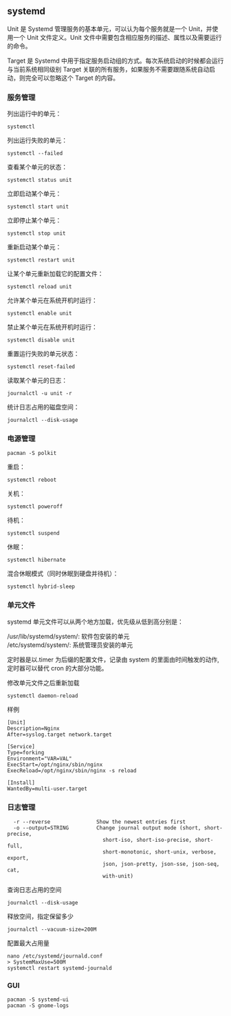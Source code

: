 ## systemd

Unit 是 Systemd 管理服务的基本单元，可以认为每个服务就是一个 Unit，并使用一个 Unit 文件定义。Unit 文件中需要包含相应服务的描述、属性以及需要运行的命令。

Target 是 Systemd 中用于指定服务启动组的方式。每次系统启动的时候都会运行与当前系统相同级别 Target 关联的所有服务，如果服务不需要跟随系统自动启动，则完全可以忽略这个 Target 的内容。

### 服务管理

列出运行中的单元：

```
systemctl
```

列出运行失败的单元：

```
systemctl --failed
```

查看某个单元的状态：

```
systemctl status unit
```

立即启动某个单元：

```
systemctl start unit
```

立即停止某个单元：

```
systemctl stop unit
```

重新启动某个单元：

```
systemctl restart unit
```

让某个单元重新加载它的配置文件：

```
systemctl reload unit
```

允许某个单元在系统开机时运行：

```
systemctl enable unit
```

禁止某个单元在系统开机时运行：

```
systemctl disable unit
```

重置运行失败的单元状态：

```
systemctl reset-failed
```

读取某个单元的日志：

```
journalctl -u unit -r
```

统计日志占用的磁盘空间：

```
journalctl --disk-usage
```

### 电源管理

```
pacman -S polkit
```

重启：

```
systemctl reboot
```

关机：

```
systemctl poweroff
```

待机：

```
systemctl suspend
```

休眠：

```
systemctl hibernate
```

混合休眠模式（同时休眠到硬盘并待机）：

```
systemctl hybrid-sleep
```

### 单元文件

systemd 单元文件可以从两个地方加载，优先级从低到高分别是：

/usr/lib/systemd/system/: 软件包安装的单元<br />
/etc/systemd/system/: 系统管理员安装的单元

定时器是以.timer 为后缀的配置文件，记录由 system 的里面由时间触发的动作, 定时器可以替代 cron 的大部分功能。

修改单元文件之后重新加载

```
systemctl daemon-reload
```

样例

```
[Unit]
Description=Nginx
After=syslog.target network.target

[Service]
Type=forking
Environment="VAR=VAL"
ExecStart=/opt/nginx/sbin/nginx
ExecReload=/opt/nginx/sbin/nginx -s reload

[Install]
WantedBy=multi-user.target
```

### 日志管理

```
  -r --reverse               Show the newest entries first
  -o --output=STRING         Change journal output mode (short, short-precise,
                               short-iso, short-iso-precise, short-full,
                               short-monotonic, short-unix, verbose, export,
                               json, json-pretty, json-sse, json-seq, cat,
                               with-unit)

```

查询日志占用的空间

```
journalctl --disk-usage
```

释放空间，指定保留多少

```
journalctl --vacuum-size=200M
```

配置最大占用量

```
nano /etc/systemd/journald.conf
> SystemMaxUse=500M
systemctl restart systemd-journald
```

### GUI

```
pacman -S systemd-ui
pacman -S gnome-logs
```
